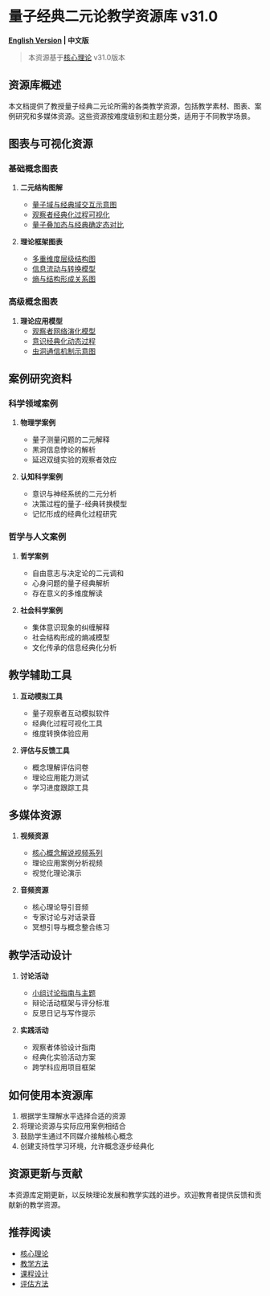 # 量子经典二元论教学资源库 v31.0

**[English Version](resource_library_en.md) | 中文版**

> 本资源基于[核心理论](../../core.md) v31.0版本

## 资源库概述

本文档提供了教授量子经典二元论所需的各类教学资源，包括教学素材、图表、案例研究和多媒体资源。这些资源按难度级别和主题分类，适用于不同教学场景。

## 图表与可视化资源

### 基础概念图表

1. **二元结构图解**
   - [量子域与经典域交互示意图](../../visualizations/core_concepts.md)
   - [观察者经典化过程可视化](../../visualizations/classicalization_process_visualization.md)
   - [量子叠加态与经典确定态对比](../../visualizations/quantum_consciousness_visualization.md)

2. **理论框架图表**
   - [多重维度层级结构图](../../visualizations/universe_structure_visualization.md)
   - [信息流动与转换模型](../../visualizations/observer_perception_visualization.md)
   - [熵与结构形成关系图](../../visualizations/quantum_entanglement_essence_visualization.md)

### 高级概念图表

1. **理论应用模型**
   - [观察者网络演化模型](../../visualizations/destiny_free_will_visualization.md)
   - [意识经典化动态过程](../../visualizations/concept_mapping.md)
   - [虫洞通信机制示意图](../../visualizations/concept_mapping.md)

## 案例研究资料

### 科学领域案例

1. **物理学案例**
   - 量子测量问题的二元解释
   - 黑洞信息悖论的解析
   - 延迟双缝实验的观察者效应

2. **认知科学案例**
   - 意识与神经系统的二元分析
   - 决策过程的量子-经典转换模型
   - 记忆形成的经典化过程研究

### 哲学与人文案例

1. **哲学案例**
   - 自由意志与决定论的二元调和
   - 心身问题的量子经典解析
   - 存在意义的多维度解读

2. **社会科学案例**
   - 集体意识现象的纠缠解释
   - 社会结构形成的熵减模型
   - 文化传承的信息经典化分析

## 教学辅助工具

1. **互动模拟工具**
   - 量子观察者互动模拟软件
   - 经典化过程可视化工具
   - 维度转换体验应用

2. **评估与反馈工具**
   - 概念理解评估问卷
   - 理论应用能力测试
   - 学习进度跟踪工具

## 多媒体资源

1. **视频资源**
   - [核心概念解说视频系列](../multimedia/video_series.md)
   - 理论应用案例分析视频
   - 视觉化理论演示

2. **音频资源**
   - 核心理论导引音频
   - 专家讨论与对话录音
   - 冥想引导与概念整合练习

## 教学活动设计

1. **讨论活动**
   - [小组讨论指南与主题](classroom_activities.md)
   - 辩论活动框架与评分标准
   - 反思日记与写作提示

2. **实践活动**
   - 观察者体验设计指南
   - 经典化实验活动方案
   - 跨学科应用项目框架

## 如何使用本资源库

1. 根据学生理解水平选择合适的资源
2. 将理论资源与实际应用案例相结合
3. 鼓励学生通过不同媒介接触核心概念
4. 创建支持性学习环境，允许概念逐步经典化

## 资源更新与贡献

本资源库定期更新，以反映理论发展和教学实践的进步。欢迎教育者提供反馈和贡献新的教学资源。

## 推荐阅读

- [核心理论](../../core.md)
- [教学方法](teaching_methods.md)
- [课程设计](curriculum_design.md)
- [评估方法](assessment_methods.md) 